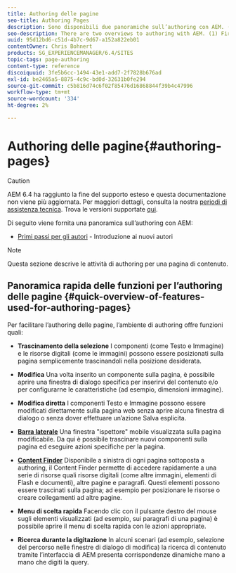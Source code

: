 ```yaml
---
title: Authoring delle pagine
seo-title: Authoring Pages
description: Sono disponibili due panoramiche sull’authoring con AEM. (1) Primi passi per gli autori - un’introduzione per i nuovi autori e (2) Guida rapida all’authoring delle pagine - una guida rapida (di alto livello) alle azioni principali.
seo-description: There are two overviews to authoring with AEM. (1) First Steps for Authors - an introduction for new authors, and (2) Quick Guide to Authoring Pages - a quick guide (high-level) to the main actions.
uuid: 95d12bd6-c51d-4b7c-9d67-a152a822eb01
contentOwner: Chris Bohnert
products: SG_EXPERIENCEMANAGER/6.4/SITES
topic-tags: page-authoring
content-type: reference
discoiquuid: 3fe5b6cc-1494-43e1-add7-2f7828b676ad
exl-id: be2465a5-8875-4c9c-bd0d-32631b0fe294
source-git-commit: c5b816d74c6f02f85476d16868844f39b4c47996
workflow-type: tm+mt
source-wordcount: '334'
ht-degree: 2%

---
```


# Authoring delle pagine{#authoring-pages}

>[!CAUTION]
>
>AEM 6.4 ha raggiunto la fine del supporto esteso e questa documentazione non viene più aggiornata. Per maggiori dettagli, consulta la nostra [periodi di assistenza tecnica](https://helpx.adobe.com/it/support/programs/eol-matrix.html). Trova le versioni supportate [qui](https://experienceleague.adobe.com/docs/).

Di seguito viene fornita una panoramica sull’authoring con AEM:

* [Primi passi per gli autori](/help/sites-classic-ui-authoring/classic-page-author-first-steps.md) - Introduzione ai nuovi autori

>[!NOTE]
>
>Questa sezione descrive le attività di authoring per una pagina di contenuto. <!-- There are many additional features closely related to page authoring, these are covered under [Site and Page Features](/sites-classic-ui-authoring/classic-feature.md). -->

## Panoramica rapida delle funzioni per l’authoring delle pagine {#quick-overview-of-features-used-for-authoring-pages}

Per facilitare l’authoring delle pagine, l’ambiente di authoring offre funzioni quali:

* **Trascinamento della selezione**
I componenti (come Testo e Immagine) e le risorse digitali (come le immagini) possono essere posizionati sulla pagina semplicemente trascinandoli nella posizione desiderata.

* **Modifica**
Una volta inserito un componente sulla pagina, è possibile aprire una finestra di dialogo specifica per inserirvi del contenuto e/o per configurarne le caratteristiche (ad esempio, dimensioni immagine).

* **Modifica diretta**
I componenti Testo e Immagine possono essere modificati direttamente sulla pagina web senza aprire alcuna finestra di dialogo o senza dover effettuare un’azione Salva esplicita.

* **[Barra laterale](/help/sites-classic-ui-authoring/classic-page-author-env-tools.md#sidekickclassicui)**
Una finestra &quot;ispettore&quot; mobile visualizzata sulla pagina modificabile. Da qui è possibile trascinare nuovi componenti sulla pagina ed eseguire azioni specifiche per la pagina.

* **[Content Finder](/help/sites-classic-ui-authoring/classic-page-author-env-tools.md#thecontentfinderclassicui)**
Disponibile a sinistra di ogni pagina sottoposta a authoring, il Content Finder permette di accedere rapidamente a una serie di risorse quali risorse digitali (come altre immagini, elementi di Flash e documenti), altre pagine e paragrafi. Questi elementi possono essere trascinati sulla pagina; ad esempio per posizionare le risorse o creare collegamenti ad altre pagine.

* **Menu di scelta rapida**
Facendo clic con il pulsante destro del mouse sugli elementi visualizzati (ad esempio, sui paragrafi di una pagina) è possibile aprire il menu di scelta rapida con le azioni appropriate.

* **Ricerca durante la digitazione**
In alcuni scenari (ad esempio, selezione del percorso nelle finestre di dialogo di modifica) la ricerca di contenuto tramite l’interfaccia di AEM presenta corrispondenze dinamiche mano a mano che digiti la query.
